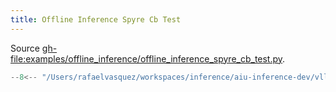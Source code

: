 ```yaml
---
title: Offline Inference Spyre Cb Test
---
```


Source <gh-file:examples/offline_inference/offline_inference_spyre_cb_test.py>.

``````py
--8<-- "/Users/rafaelvasquez/workspaces/inference/aiu-inference-dev/vllm-spyre/examples/offline_inference/offline_inference_spyre_cb_test.py"
``````

